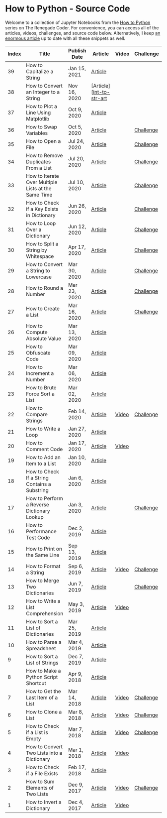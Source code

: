 # How to Python - Source Code

Welcome to a collection of Jupyter Notebooks from the [How to Python][1] series on The Renegade Coder. For convenience, you can access all of the articles, videos, challenges, and source code below. Alternatively, I keep [an enormous article][25] up to date with all these snippets as well.

| Index | Title                                               | Publish Date | Article                    | Video       | Challenge                  | Notebook       |
|-------|-----------------------------------------------------|--------------|----------------------------|-------------|----------------------------|----------------|
| 39    | How to Capitalize a String                          | Jan 15, 2021 | [Article][cap-a-str-art]   |             |                            |                |
| 38    | How to Convert an Integer to a String               | Nov 16, 2020 | [Article][[int-to-str-art] |             |                            |                |
| 37    | How to Plot a Line Using Matplotlib                 | Oct 9, 2020  | [Article][plot-line-art]   |             |                            |                |
| 36    | How to Swap Variables                               | Oct 5, 2020  | [Article][swap-var-art]    |             | [Challenge][swap-var-chal] |                |
| 35    | How to Open a File                                  | Jul 24, 2020 | [Article][64]              |             | [Challenge][65]            |                |
| 34    | How to Remove Duplicates From a List                | Jul 20, 2020 | [Article][62]              |             | [Challenge][63]            |                |
| 33    | How to Iterate Over Multiple Lists at the Same Time | Jul 10, 2020 | [Article][60]              |             | [Challenge][61]            |                |
| 32    | How to Check if a Key Exists in Dictionary          | Jun 26, 2020 | [Article][58]              |             | [Challenge][59]            |                |
| 31    | How to Loop Over a Dictionary                       | Jun 12, 2020 | [Article][55]              |             | [Challenge][56]            |                |
| 30    | How to Split a String by Whitespace                 | Apr 17, 2020 | [Article][34]              |             | [Challenge][45]            |                |
| 29    | How to Convert a String to Lowercase                | Mar 30, 2020 | [Article][33]              |             | [Challenge][44]            |                |
| 28    | How to Round a Number                               | Mar 23, 2020 | [Article][32]              |             | [Challenge][54]            |                |
| 27    | How to Create a List                                | Mar 16, 2020 | [Article][31]              |             | [Challenge][57]            |                |
| 26    | How to Compute Absolute Value                       | Mar 13, 2020 | [Article][30]              |             |                            |                |
| 25    | How to Obfuscate Code                               | Mar 09, 2020 | [Article][29]              |             |                            |                |
| 24    | How to Increment a Number                           | Mar 06, 2020 | [Article][28]              |             |                            |                |
| 23    | How to Brute Force Sort a List                      | Mar 02, 2020 | [Article][27]              |             |                            |                |
| 22    | How to Compare Strings                              | Feb 14, 2020 | [Article][26]              | [Video][43] | [Challenge][46]            |                |
| 21    | How to Write a Loop                                 | Jan 27, 2020 | [Article][4]               |             |                            | [Notebook][24] | 
| 20    | How to Comment Code                                 | Jan 17, 2020 | [Article][5]               | [Video][66] |                            |                |
| 19    | How to Add an Item to a List                        | Jan 10, 2020 | [Article][6]               |             |                            |                |
| 18    | How to Check If a String Contains a Substring       | Jan 6, 2020  | [Article][7]               |             |                            |                |
| 17    | How to Perform a Reverse Dictionary Lookup          | Jan 3, 2020  | [Article][8]               |             | [Challenge][48]            |                |
| 16    | How to Performance Test Code                        | Dec 2, 2019  | [Article][9]               |             |                            |                |
| 15    | How to Print on the Same Line                       | Sep 13, 2019 | [Article][10]              |             |                            |                |
| 14    | How to Format a String                              | Sep 6, 2019  | [Article][11]              | [Video][42] | [Challenge][53]            |                |
| 13    | How to Merge Two Dictionaries                       | Jun 7, 2019  | [Article][12]              |             | [Challenge][47]            |                |
| 12    | How to Write a List Comprehension                   | May 3, 2019  | [Article][2]               | [Video][39] |                            | [Notebook][3]  |
| 11    | How to Sort a List of Dictionaries                  | Mar 25, 2019 | [Article][13]              |             |                            |                |
| 10    | How to Parse a Spreadsheet                          | Mar 4, 2019  | [Article][14]              |             |                            |                |
| 9     | How to Sort a List of Strings                       | Dec 7, 2019  | [Article][15]              |             |                            |                |
| 8     | How to Make a Python Script Shortcut                | Apr 9, 2018  | [Article][16]              |             |                            |                |
| 7     | How to Get the Last Item of a List                  | Mar 14, 2018 | [Article][17]              | [Video][41] | [Challenge][52]            |                |
| 6     | How to Clone a List                                 | Mar 8, 2018  | [Article][18]              | [Video][40] | [Challenge][51]            |                |
| 5     | How to Check if a List is Empty                     | Mar 7, 2018  | [Article][19]              | [Video][35] | [Challenge][49]            |                |  
| 4     | How to Convert Two Lists into a Dictionary          | Mar 1, 2018  | [Article][20]              | [Video][38] |                            |                |
| 3     | How to Check if a File Exists                       | Feb 17, 2018 | [Article][21]              |             |                            |                |
| 2     | How to Sum Elements of Two Lists                    | Dec 9, 2017  | [Article][22]              | [Video][37] | [Challenge][50]            |                |
| 1     | How to Invert a Dictionary                          | Dec 4, 2017  | [Article][23]              | [Video][36] |                            |                |

[1]: https://therenegadecoder.com/series/how-to-python/
[2]: https://therenegadecoder.com/code/how-to-write-a-list-comprehension-in-python/
[3]: https://colab.research.google.com/github/TheRenegadeCoder/how-to-python-code/blob/master/notebooks/how_to_write_a_list_comprehension.ipynb
[4]: https://therenegadecoder.com/code/how-to-write-a-loop-in-python/
[5]: https://therenegadecoder.com/code/how-to-comment-code-in-python/
[6]: https://therenegadecoder.com/code/how-to-add-an-item-to-a-list-in-python/
[7]: https://therenegadecoder.com/code/how-to-check-if-a-string-contains-a-substring-in-python/
[8]: https://therenegadecoder.com/code/how-to-perform-a-reverse-dictionary-lookup-in-python/
[9]: https://therenegadecoder.com/code/how-to-performance-test-python-code/
[10]: https://therenegadecoder.com/code/how-to-print-on-the-same-line-in-python/
[11]: https://therenegadecoder.com/code/how-to-format-a-string-in-python/
[12]: https://therenegadecoder.com/code/how-to-merge-two-dictionaries-in-python/
[13]: https://therenegadecoder.com/code/how-to-sort-a-list-of-dictionaries-in-python/
[14]: https://therenegadecoder.com/code/how-to-parse-a-spreadsheet-in-python/
[15]: https://therenegadecoder.com/code/how-to-sort-a-list-of-strings-in-python/
[16]: https://therenegadecoder.com/code/how-to-make-a-python-script-shortcut-with-arguments/
[17]: https://therenegadecoder.com/code/how-to-get-the-last-item-of-a-list-in-python/
[18]: https://therenegadecoder.com/code/how-to-clone-a-list-in-python/
[19]: https://therenegadecoder.com/code/how-to-check-if-a-list-is-empty-in-python/
[20]: https://therenegadecoder.com/code/how-to-convert-two-lists-into-a-dictionary-in-python/
[21]: https://therenegadecoder.com/code/how-to-check-if-a-file-exists-in-python/
[22]: https://therenegadecoder.com/code/how-to-sum-elements-of-two-lists-in-python/
[23]: https://therenegadecoder.com/code/how-to-invert-a-dictionary-in-python/
[24]: https://colab.research.google.com/github/TheRenegadeCoder/how-to-python-code/blob/master/notebooks/how_to_write_a_loop.ipynb
[25]: https://therenegadecoder.com/code/python-code-snippets-for-everyday-problems/
[26]: https://therenegadecoder.com/code/how-to-compare-strings-in-python/
[27]: https://therenegadecoder.com/code/how-to-brute-force-sort-a-list-in-python/
[28]: https://therenegadecoder.com/code/how-to-increment-a-number-in-python/
[29]: https://therenegadecoder.com/code/how-to-obfuscate-code-in-python/
[30]: https://therenegadecoder.com/code/how-to-compute-absolute-value-in-python/
[31]: https://therenegadecoder.com/code/how-to-create-a-list-in-python/
[32]: https://therenegadecoder.com/code/how-to-round-a-number-in-python/
[33]: https://therenegadecoder.com/code/how-to-convert-a-string-to-lowercase-in-python/
[34]: https://therenegadecoder.com/code/how-to-split-a-string-by-whitespace-in-python/
[35]: https://www.youtube.com/watch?v=k1lE5QxNAM4
[36]: https://www.youtube.com/watch?v=lN5qX73H2Bc
[37]: https://www.youtube.com/watch?v=-ueWDzP88eQ
[38]: https://www.youtube.com/watch?v=SPmFkdfD_Ho
[39]: https://www.youtube.com/watch?v=AEG8D4h7kls
[40]: https://www.youtube.com/watch?v=ZMCte_LHml0
[41]: https://www.youtube.com/watch?v=wAJ1Nlk-T7w
[42]: https://www.youtube.com/watch?v=qZMYur8VRlU
[43]: https://www.youtube.com/watch?v=EO1_Pa6wSQs
[44]: https://twitter.com/RenegadeCoder94/status/1264975318126919680
[45]: https://twitter.com/RenegadeCoder94/status/1264971395747979265
[46]: https://twitter.com/RenegadeCoder94/status/1261037244493770756
[47]: https://twitter.com/RenegadeCoder94/status/1255254175832780800
[48]: https://twitter.com/RenegadeCoder94/status/1251974523018260486
[49]: https://twitter.com/RenegadeCoder94/status/1251963427842654218
[50]: https://twitter.com/RenegadeCoder94/status/1251952416205033473
[51]: https://twitter.com/RenegadeCoder94/status/1251764535716990976
[52]: https://twitter.com/RenegadeCoder94/status/1251753023858188292
[53]: https://twitter.com/RenegadeCoder94/status/1251746937080029184
[54]: https://twitter.com/RenegadeCoder94/status/1269750560368078848
[55]: https://therenegadecoder.com/code/how-to-loop-over-a-dictionary-in-python/
[56]: https://twitter.com/RenegadeCoder94/status/1260631262546604037
[57]: https://twitter.com/RenegadeCoder94/status/1274726808001359873
[58]: https://therenegadecoder.com/code/how-to-check-if-a-key-exists-in-a-dictionary-in-python/
[59]: https://twitter.com/RenegadeCoder94/status/1270232431325478915
[60]: https://therenegadecoder.com/code/how-to-iterate-over-multiple-lists-at-the-same-time-in-python/
[61]: https://twitter.com/RenegadeCoder94/status/1276967356997218305
[62]: https://therenegadecoder.com/code/how-to-remove-duplicates-from-a-list-in-python/
[63]: https://twitter.com/RenegadeCoder94/status/1279885310739058704
[64]: https://therenegadecoder.com/code/how-to-open-a-file-in-python/
[65]: https://twitter.com/RenegadeCoder94/status/1280752490011639808
[66]: https://www.youtube.com/watch?v=O6WtQH62t6k

[cap-a-str-art]: https://therenegadecoder.com/code/how-to-capitalize-a-string-in-python/
[int-to-str-art]: https://therenegadecoder.com/code/how-to-convert-an-integer-to-a-string-in-python/
[plot-line-art]: https://therenegadecoder.com/code/how-to-plot-a-line-using-matplotlib-in-python/
[swap-var-art]: https://therenegadecoder.com/code/how-to-swap-variables-in-python/

[swap-var-chal]: https://twitter.com/RenegadeCoder94/status/1307819252498522113
